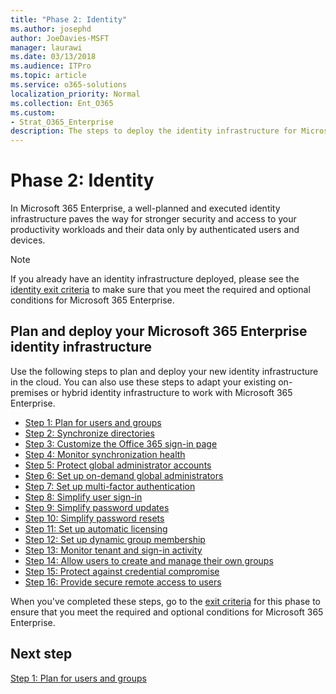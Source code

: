 ```yaml
---
title: "Phase 2: Identity"
ms.author: josephd
author: JoeDavies-MSFT
manager: laurawi
ms.date: 03/13/2018
ms.audience: ITPro
ms.topic: article
ms.service: o365-solutions
localization_priority: Normal
ms.collection: Ent_O365
ms.custom:
- Strat_O365_Enterprise
description: The steps to deploy the identity infrastructure for Microsoft 365 Enterprise.
---
```


# Phase 2: Identity

In Microsoft 365 Enterprise, a well-planned and executed identity infrastructure paves the way for stronger security and access to your productivity workloads and their data only by authenticated users and devices.

>[!Note]
>If you already have an identity infrastructure deployed, please see the [identity exit criteria](identity-exit-criteria.md) to make sure that you meet the required and optional conditions for Microsoft 365 Enterprise.
>

## Plan and deploy your Microsoft 365 Enterprise identity infrastructure 

Use the following steps to plan and deploy your new identity infrastructure in the cloud. You can also use these steps to adapt your existing on-premises or hybrid identity infrastructure to work with Microsoft 365 Enterprise. 

- [Step 1: Plan for users and groups](identity-plan-users-groups.md)
- [Step 2: Synchronize directories](identity-azure-ad-connect.md)
- [Step 3: Customize the Office 365 sign-in page](identity-customize-office-365-sign-in.md)
- [Step 4: Monitor synchronization health](identity-azure-ad-connect-health.md)
- [Step 5: Protect global administrator accounts](identity-designate-protect-admin-accounts.md)
- [Step 6: Set up on-demand global administrators](identity-privileged-identity-management.md)
- [Step 7: Set up multi-factor authentication](identity-multi-factor-authentication.md)
- [Step 8: Simplify user sign-in](identity-single-sign-on.md)
- [Step 9: Simplify password updates](identity-password-writeback.md)
- [Step 10: Simplify password resets](identity-password-reset.md)
- [Step 11: Set up automatic licensing](identity-group-based-licensing.md)
- [Step 12: Set up dynamic group membership](identity-automatic-group-membership.md)
- [Step 13: Monitor tenant and sign-in activity](identity-azure-ad-access-usage-reporting.md)
- [Step 14: Allow users to create and manage their own groups](identity-self-service-group-management.md)
- [Step 15: Protect against credential compromise](identity-azure-ad-identity-protection.md)
- [Step 16: Provide secure remote access to users](identity-azure-ad-application-proxy.md)

When you've completed these steps, go to the [exit criteria](identity-exit-criteria.md) for this phase to ensure that you meet the required and optional conditions for Microsoft 365 Enterprise.

## Next step

[Step 1: Plan for users and groups](identity-plan-users-groups.md)